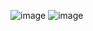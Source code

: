 ![image](https://github.com/user-attachments/assets/e3c37d30-269a-4b3f-a8e8-2bafc21affc4)
![image](https://github.com/user-attachments/assets/44cc90c2-9e37-4c0f-9612-f96bf32f983b)

